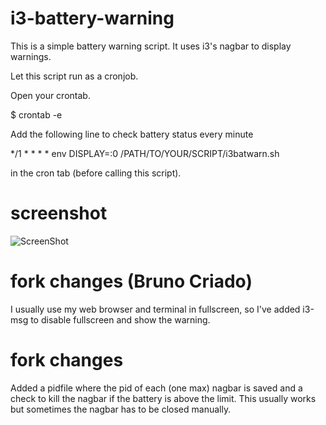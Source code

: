 i3-battery-warning
==================


This is a simple battery warning script. It uses i3's nagbar to display warnings.

Let this script run as a cronjob.

Open your crontab.

$ crontab -e

Add the following line to check battery status every minute

*/1 * * * * env DISPLAY=:0 /PATH/TO/YOUR/SCRIPT/i3batwarn.sh

in the cron tab (before calling this script).

screenshot
==========

![ScreenShot](screenshot.png)

fork changes (Bruno Criado)
===========================
I usually use my web browser and terminal in fullscreen, so I've added i3-msg to disable fullscreen and show the
warning.

fork changes
============

Added a pidfile where the pid of each (one max) nagbar is saved
and a check to kill the nagbar if the battery is above the limit.
This usually works but sometimes the nagbar has to be closed manually.

